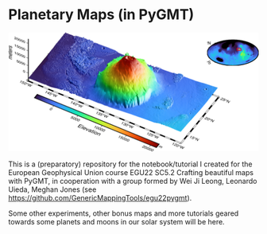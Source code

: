 # Planetary Maps (in PyGMT)

![olympus mons](https://github.com/andrebelem/MarsMaps/blob/main/OlympusMons.png?raw=true)

This is a (preparatory) repository for the notebook/tutorial I created for the European Geophysical Union course EGU22 SC5.2 Crafting beautiful maps with PyGMT, in cooperation with a group formed by Wei Ji Leong, Leonardo Uieda, Meghan Jones (see https://github.com/GenericMappingTools/egu22pygmt).

Some other experiments, other bonus maps and more tutorials geared towards some planets and moons in our solar system will be here.
